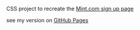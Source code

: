 CSS project to recreate the <a href="https://mint.intuit.com/login.event?task=S">Mint.com sign up page</a>

see my version on <a href="https://flanthedev.github.io/recreate-mint/">GitHub Pages</a>
